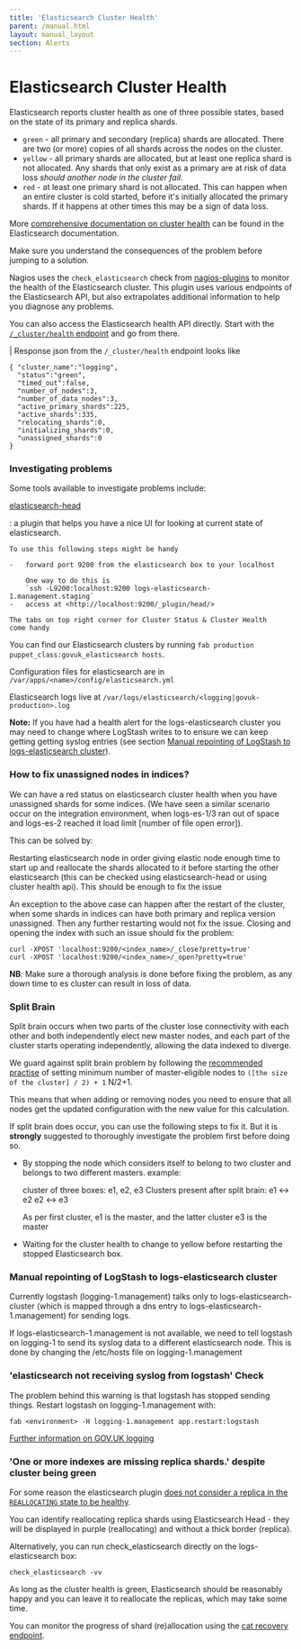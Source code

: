 ```yaml
---
title: 'Elasticsearch Cluster Health'
parent: /manual.html
layout: manual_layout
section: Alerts
---
```


# Elasticsearch Cluster Health

Elasticsearch reports cluster health as one of three possible states, based on
the state of its primary and replica shards.

- `green` - all primary and secondary (replica) shards are allocated. There are
  two (or more) copies of all shards across the nodes on the cluster.
- `yellow` - all primary shards are allocated, but at least one replica shard
  is not allocated. Any shards that only exist as a primary are at risk of data
  loss _should another node in the cluster fail_.
- `red` - at least one primary shard is not allocated. This can happen when an
  entire cluster is cold started, before it's initially allocated the primary
  shards. If it happens at other times this may be a sign of data loss.

More [comprehensive documentation on cluster
health](https://www.elastic.co/guide/en/elasticsearch/guide/current/_cluster_health.html)
can be found in the Elasticsearch documentation.

Make sure you understand the consequences of the problem before jumping to a
solution.

Nagios uses the `check_elasticsearch` check from 
[nagios-plugins](https://github.com/alphagov/nagios-plugins/) to
monitor the health of the Elasticsearch cluster. This plugin uses various
endpoints of the Elasticsearch API, but also extrapolates additional information
to help you diagnose any problems.

You can also access the Elasticsearch health API directly. Start with the
[`/_cluster/health` endpoint](http://www.elasticsearch.org/guide/en/elasticsearch/reference/current/cluster-health.html)
and go from there.

| Response json from the `/_cluster/health` endpoint looks like

    { "cluster_name":"logging",
      "status":"green",
      "timed_out":false,
      "number_of_nodes":3,
      "number_of_data_nodes":3,
      "active_primary_shards":225,
      "active_shards":335,
      "relocating_shards":0,
      "initializing_shards":0,
      "unassigned_shards":0
    }

### Investigating problems

Some tools available to investigate problems include:

[elasticsearch-head](http://mobz.github.io/elasticsearch-head/)

:   a plugin that helps you have a nice UI for looking at current state
    of elasticsearch.

    To use this following steps might be handy

    -   forward port 9200 from the elasticsearch box to your localhost

        One way to do this is
        `ssh -L9200:localhost:9200 logs-elasticsearch-1.management.staging`
    -   access at <http://localhost:9200/_plugin/head/>

    The tabs on top right corner for Cluster Status & Cluster Health
    come handy

You can find our Elasticsearch clusters by running
`fab production puppet_class:govuk_elasticsearch hosts`.

Configuration files for elasticsearch are in
`/var/apps/<name>/config/elasticsearch.yml`

Elasticsearch logs live at
`/var/logs/elasticsearch/<logging|govuk-production>.log`

**Note:** If you have had a health alert for the logs-elasticsearch
cluster you may need to change where LogStash writes to to ensure we can
keep getting getting syslog entries (see section [Manual repointing of
LogStash to logs-elasticsearch cluster]()).

### How to fix unassigned nodes in indices?

We can have a red status on elasticsearch cluster health when you have
unassigned shards for some indices. (We have seen a similar scenario
occur on the integration environment, when logs-es-1/3 ran out of space
and logs-es-2 reached it load limit \[number of file open error\]).

This can be solved by:

Restarting elasticsearch node in order giving elastic node enough time
to start up and reallocate the shards allocated to it before starting
the other elasticsearch (this can be checked using elasticsearch-head or
using cluster health api). This should be enough to fix the issue

An exception to the above case can happen after the restart of the
cluster, when some shards in indices can have both primary and replica
version unassigned. Then any further restarting would not fix the issue.
Closing and opening the index with such an issue should fix the problem:

    curl -XPOST 'localhost:9200/<index_name>/_close?pretty=true'
    curl -XPOST 'localhost:9200/<index_name>/_open?pretty=true'

**NB**: Make sure a thorough analysis is done before fixing the problem,
as any down time to es cluster can result in loss of data.

### Split Brain

Split brain occurs when two parts of the cluster lose connectivity with each
other and both independently elect new master nodes, and each part of the
cluster starts operating independently, allowing the data indexed to diverge.

We guard against split brain problem by following the
[recommended practise](http://asquera.de/opensource/2012/11/25/elasticsearch-pre-flight-checklist/#avoiding-split-brain)
of setting minimum number of master-eligible nodes to `([the size of the cluster] / 2) + 1` N/2+1.

This means that when adding or removing nodes you need to ensure that all
nodes get the updated configuration with the new value for this calculation.

If split brain does occur, you can use the following steps to fix it. But it is
**strongly** suggested to thoroughly investigate the problem first before 
doing so.

- By stopping the node which considers itself to belong to two cluster
  and belongs to two different masters. example:

    cluster of three boxes: e1, e2, e3
    Clusters present after split brain:
      e1 <-> e2
      e2 <-> e3

    As per first cluster, e1 is the master, and the latter cluster e3 is the master

- Waiting for the cluster health to change to yellow before restarting
  the stopped Elasticsearch box.

### Manual repointing of LogStash to logs-elasticsearch cluster

Currently logstash (logging-1.management) talks only to
logs-elasticsearch-cluster (which is mapped through a dns entry to
logs-elasticsearch-1.management) for sending logs.

If logs-elasticsearch-1.management is not available, we need to tell
logstash on logging-1 to send its syslog data to a different
elasticsearch node. This is done by changing the /etc/hosts file on
logging-1.management

### 'elasticsearch not receiving syslog from logstash' Check

The problem behind this warning is that logstash has stopped sending
things. Restart logstash on logging-1.management with:

`fab <environment> -H logging-1.management app.restart:logstash`

[Further information on GOV.UK
logging](https://github.gds/pages/gds/opsmanual/infrastructure/logging/index.html)

### 'One or more indexes are missing replica shards.' despite cluster being green

For some reason the elasticsearch plugin [does not consider a replica in the
`REALLOCATING` state to be
healthy](https://github.com/alphagov/nagios-plugins/blob/6534386f658ce573a8b65e0f9147f61b1b0fe964/plugins/command/check_elasticsearch.py#L453).

You can identify reallocating replica shards using Elasticsearch Head - they
will be displayed in purple (reallocating) and without a thick border (replica).

Alternatively, you can run check_elasticsearch directly on the
logs-elasticsearch box:

```
check_elasticsearch -vv
```

As long as the cluster health is green, Elasticsearch should be reasonably happy
and you can leave it to reallocate the replicas, which may take some time.

You can monitor the progress of shard (re)allocation using the [cat recovery
endpoint](https://www.elastic.co/guide/en/elasticsearch/reference/current/cat-recovery.html).


